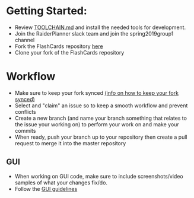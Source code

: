 # **Getting Started:**

- Review [TOOLCHAIN.md](https://github.com/d-nedrow/FlashCards/blob/master/TOOLCHAIN.md) and install the needed tools for development.
- Join the RaiderPlanner slack team and join the spring2019group1 channel
- Fork the FlashCards repository [here](https://github.com/d-nedrow/FlashCards)
- Clone your fork of the FlashCards repository

# **Workflow**

- Make sure to keep your fork synced [(info on how to keep your fork synced)](https://help.github.com/en/articles/fork-a-repo#keep-your-fork-synced)
- Select and "claim" an issue so to keep a smooth workflow and prevent conflicts
- Create a new branch (and name your branch something that relates to the issue your working on) to perform your work on and make your commits
- When ready, push your branch up to your repository then create a pull request to merge it into the master repository

## **GUI**

- When working on GUI code, make sure to include screenshots/video samples of what your changes fix/do.
- Follow the [GUI guidelines](https://github.com/rsanchez-wsu/RaiderPlanner/wiki/Modifying-the-GUI)
